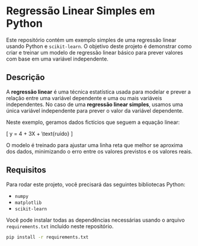 # Regressão Linear Simples em Python

Este repositório contém um exemplo simples de uma regressão linear usando Python e `scikit-learn`. O objetivo deste projeto é demonstrar como criar e treinar um modelo de regressão linear básico para prever valores com base em uma variável independente.

## Descrição

A **regressão linear** é uma técnica estatística usada para modelar e prever a relação entre uma variável dependente e uma ou mais variáveis independentes. No caso de uma **regressão linear simples**, usamos uma única variável independente para prever o valor da variável dependente.

Neste exemplo, geramos dados fictícios que seguem a equação linear:

\[ y = 4 + 3X + \text{ruído} \]

O modelo é treinado para ajustar uma linha reta que melhor se aproxima dos dados, minimizando o erro entre os valores previstos e os valores reais.

## Requisitos

Para rodar este projeto, você precisará das seguintes bibliotecas Python:

- `numpy`
- `matplotlib`
- `scikit-learn`

Você pode instalar todas as dependências necessárias usando o arquivo `requirements.txt` incluído neste repositório.

```bash
pip install -r requirements.txt
